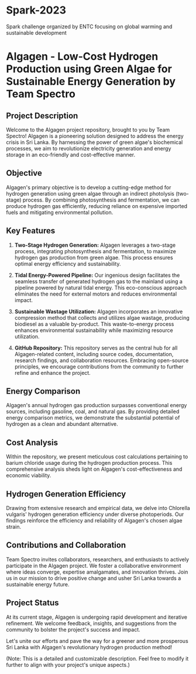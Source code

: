 # Spark-2023
Spark challenge organized by ENTC focusing on global warming and sustainable development

# Algagen - Low-Cost Hydrogen Production using Green Algae for Sustainable Energy Generation by Team Spectro

## Project Description
Welcome to the Algagen project repository, brought to you by Team Spectro! Algagen is a pioneering solution designed to address the energy crisis in Sri Lanka. By harnessing the power of green algae's biochemical processes, we aim to revolutionize electricity generation and energy storage in an eco-friendly and cost-effective manner.

## Objective
Algagen's primary objective is to develop a cutting-edge method for hydrogen generation using green algae through an indirect photolysis (two-stage) process. By combining photosynthesis and fermentation, we can produce hydrogen gas efficiently, reducing reliance on expensive imported fuels and mitigating environmental pollution.

## Key Features
1. **Two-Stage Hydrogen Generation:** Algagen leverages a two-stage process, integrating photosynthesis and fermentation, to maximize hydrogen gas production from green algae. This process ensures optimal energy efficiency and sustainability.

2. **Tidal Energy-Powered Pipeline:** Our ingenious design facilitates the seamless transfer of generated hydrogen gas to the mainland using a pipeline powered by natural tidal energy. This eco-conscious approach eliminates the need for external motors and reduces environmental impact.

3. **Sustainable Wastage Utilization:** Algagen incorporates an innovative compression method that collects and utilizes algae wastage, producing biodiesel as a valuable by-product. This waste-to-energy process enhances environmental sustainability while maximizing resource utilization.

4. **GitHub Repository:** This repository serves as the central hub for all Algagen-related content, including source codes, documentation, research findings, and collaboration resources. Embracing open-source principles, we encourage contributions from the community to further refine and enhance the project.

## Energy Comparison
Algagen's annual hydrogen gas production surpasses conventional energy sources, including gasoline, coal, and natural gas. By providing detailed energy comparison metrics, we demonstrate the substantial potential of hydrogen as a clean and abundant alternative.

## Cost Analysis
Within the repository, we present meticulous cost calculations pertaining to barium chloride usage during the hydrogen production process. This comprehensive analysis sheds light on Algagen's cost-effectiveness and economic viability.

## Hydrogen Generation Efficiency
Drawing from extensive research and empirical data, we delve into Chlorella vulgaris' hydrogen generation efficiency under diverse photoperiods. Our findings reinforce the efficiency and reliability of Algagen's chosen algae strain.

## Contributions and Collaboration
Team Spectro invites collaborators, researchers, and enthusiasts to actively participate in the Algagen project. We foster a collaborative environment where ideas converge, expertise amalgamates, and innovation thrives. Join us in our mission to drive positive change and usher Sri Lanka towards a sustainable energy future.

## Project Status
At its current stage, Algagen is undergoing rapid development and iterative refinement. We welcome feedback, insights, and suggestions from the community to bolster the project's success and impact.

Let's unite our efforts and pave the way for a greener and more prosperous Sri Lanka with Algagen's revolutionary hydrogen production method!

(Note: This is a detailed and customizable description. Feel free to modify it further to align with your project's unique aspects.)

